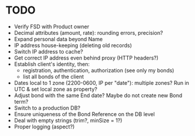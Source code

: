 # TODO

- Verify FSD with Product owner
- Decimal attributes (amount, rate): rounding errors, precision?
- Expand personal data beyond Name
- IP address house-keeping (deleting old records)
- Switch IP address to cache?
- Get correct IP address even behind proxy (HTTP headers?)
- Establish client's identity, then:
    - registration, authentication, authorization (see only my bonds)
    - list all bonds of the client
- Dates local to 1 zone (2200-0600, IP per "date"): multiple zones? Run in UTC & set local zone as property?
- Adjust bond with the same End date? Maybe do not create new Bond term?
- Switch to a production DB?
- Ensure uniqueness of the Bond Reference on the DB level
- Deal with empty strings (trim?, minSize = 1?)
- Proper logging (aspect?)
